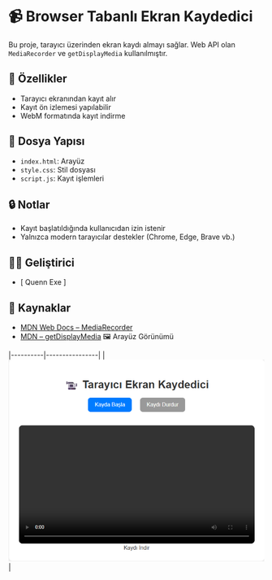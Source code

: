 # 📹 Browser Tabanlı Ekran Kaydedici

Bu proje, tarayıcı üzerinden ekran kaydı almayı sağlar. Web API olan `MediaRecorder` ve `getDisplayMedia` kullanılmıştır.

## 🚀 Özellikler

- Tarayıcı ekranından kayıt alır
- Kayıt ön izlemesi yapılabilir
- WebM formatında kayıt indirme

## 📂 Dosya Yapısı

- `index.html`: Arayüz
- `style.css`: Stil dosyası
- `script.js`: Kayıt işlemleri

## 🔒 Notlar

- Kayıt başlatıldığında kullanıcıdan izin istenir
- Yalnızca modern tarayıcılar destekler (Chrome, Edge, Brave vb.)

## 👨‍💻 Geliştirici

- [ Quenn Exe ]

## 🔗 Kaynaklar

- [MDN Web Docs – MediaRecorder](https://developer.mozilla.org/en-US/docs/Web/API/MediaRecorder)
- [MDN – getDisplayMedia](https://developer.mozilla.org/en-US/docs/Web/API/MediaDevices/getDisplayMedia)
🖼️ Arayüz Görünümü

|----------|----------------|
| ![light](docs/ss.png) | 
